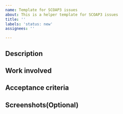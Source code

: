 ```yaml
---
name: Template for SCOAP3 issues
about: This is a helper template for SCOAP3 issues
title: ''
labels: 'status: new'
assignees: ''

---
```


## Description

## Work involved

## Acceptance criteria

## Screenshots(Optional)